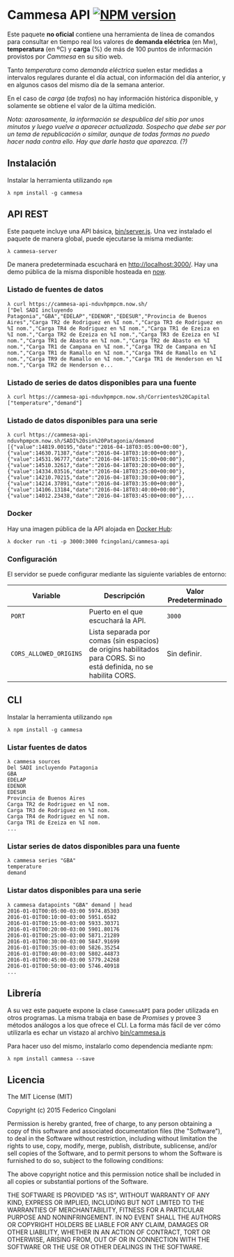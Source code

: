 # Cammesa API [![NPM version](https://badge.fury.io/js/cammesa-api.svg)](http://badge.fury.io/js/cammesa-api)

Este paquete **no oficial** contiene una herramienta de línea de comandos para consultar en tiempo real los valores de **demanda eléctrica** (en Mw), **temperatura** (en ºC) y **carga** (%) de más de 100 puntos de información provistos por *Cammesa* en su sitio web.

Tanto *temperatura* como *demanda eléctrica* suelen estar medidas a intervalos regulares durante el día actual, con información del día anterior, y en algunos casos del mismo día de la semana anterior.

En el caso de *carga* (de *trafos*) no hay información histórica disponible, y solamente se obtiene el valor de la última medición.

*Nota: azarosamente, la información se despublica del sitio por unos minutos y luego vuelve a aparecer actualizada. Sospecho que debe ser por un tema de republicación o similar, aunque de todas formas no puedo hacer nada contra ello. Hay que darle hasta que aparezca. (?)*

## Instalación

Instalar la herramienta utilizando `npm`

```
λ npm install -g cammesa
```

## API REST

Este paquete incluye una API básica, [bin/server.js](bin/server.js). Una vez instalado el paquete de manera global, puede ejecutarse la misma mediante:

```
λ cammesa-server
```

De manera predeterminada escuchará en [http://localhost:3000/](http://localhost:3000/). Hay una demo pública de la misma disponible hosteada en [now](https://zeit.co/now).

### Listado de fuentes de datos

```
λ curl https://cammesa-api-nduvhpmpcm.now.sh/
["Del SADI incluyendo Patagonia","GBA","EDELAP","EDENOR","EDESUR","Provincia de Buenos Aires","Carga TR2 de Rodriguez en %I nom.","Carga TR3 de Rodriguez en %I nom.","Carga TR4 de Rodriguez en %I nom.","Carga TR1 de Ezeiza en %I nom.","Carga TR2 de Ezeiza en %I nom.","Carga TR3 de Ezeiza en %I nom.","Carga TR1 de Abasto en %I nom.","Carga TR2 de Abasto en %I nom.","Carga TR1 de Campana en %I nom.","Carga TR2 de Campana en %I nom.","Carga TR1 de Ramallo en %I nom.","Carga TR4 de Ramallo en %I nom.","Carga TR9 de Ramallo en %I nom.","Carga TR1 de Henderson en %I nom.","Carga TR2 de Henderson e...
```

### Listado de series de datos disponibles para una fuente

```
λ curl https://cammesa-api-nduvhpmpcm.now.sh/Corrientes%20Capital
["temperature","demand"]
```

### Listado de datos disponibles para una serie

```
λ curl https://cammesa-api-nduvhpmpcm.now.sh/SADI%20sin%20Patagonia/demand
[{"value":14819.00195,"date":"2016-04-18T03:05:00+00:00"},{"value":14630.71387,"date":"2016-04-18T03:10:00+00:00"},{"value":14531.96777,"date":"2016-04-18T03:15:00+00:00"},{"value":14510.32617,"date":"2016-04-18T03:20:00+00:00"},{"value":14334.03516,"date":"2016-04-18T03:25:00+00:00"},{"value":14210.70215,"date":"2016-04-18T03:30:00+00:00"},{"value":14214.37891,"date":"2016-04-18T03:35:00+00:00"},{"value":14106.13184,"date":"2016-04-18T03:40:00+00:00"},{"value":14012.23438,"date":"2016-04-18T03:45:00+00:00"},...
```

### Docker

Hay una imagen pública de la API alojada en [Docker Hub](https://hub.docker.com/r/fcingolani/cammesa-api/):

```
λ docker run -ti -p 3000:3000 fcingolani/cammesa-api
```

### Configuración

El servidor se puede configurar mediante las siguiente variables de entorno:

| Variable | Descripción | Valor Predeterminado
|-|-|-
| `PORT` | Puerto en el que escuchará la API. | `3000`
| `CORS_ALLOWED_ORIGINS` | Lista separada por comas (sin espacios) de origins habilitados para CORS. Si no está definida, no se habilita CORS. | Sin definir.

## CLI

Instalar la herramienta utilizando `npm`

```
λ npm install -g cammesa
```

### Listar fuentes de datos

```
λ cammesa sources
Del SADI incluyendo Patagonia
GBA
EDELAP
EDENOR
EDESUR
Provincia de Buenos Aires
Carga TR2 de Rodriguez en %I nom.
Carga TR3 de Rodriguez en %I nom.
Carga TR4 de Rodriguez en %I nom.
Carga TR1 de Ezeiza en %I nom.
...
```

### Listar series de datos disponibles para una fuente

```
λ cammesa series "GBA"
temperature
demand
```

### Listar datos disponibles para una serie

```
λ cammesa datapoints "GBA" demand | head
2016-01-01T00:05:00-03:00 5974.85303
2016-01-01T00:10:00-03:00 5951.6582
2016-01-01T00:15:00-03:00 5933.30371
2016-01-01T00:20:00-03:00 5901.80176
2016-01-01T00:25:00-03:00 5871.21289
2016-01-01T00:30:00-03:00 5847.91699
2016-01-01T00:35:00-03:00 5826.35254
2016-01-01T00:40:00-03:00 5802.44873
2016-01-01T00:45:00-03:00 5779.24268
2016-01-01T00:50:00-03:00 5746.40918
...
```

## Librería

A su vez este paquete expone la clase `CammesaAPI` para poder utilizada en otros programas. La misma trabaja en base de *Promises* y provee 3 métodos análogos a los que ofrece el CLI. La forma más fácil de ver cómo utilizarla es echar un vistazo al archivo [bin/cammesa.js](bin/cammesa.js)

Para hacer uso del mismo, instalarlo como dependencia mediante npm:

```
λ npm install cammesa --save
```

## Licencia

The MIT License (MIT)

Copyright (c) 2015 Federico Cingolani

Permission is hereby granted, free of charge, to any person obtaining a copy of this software and associated documentation files (the "Software"), to deal in the Software without restriction, including without limitation the rights to use, copy, modify, merge, publish, distribute, sublicense, and/or sell copies of the Software, and to permit persons to whom the Software is furnished to do so, subject to the following conditions:

The above copyright notice and this permission notice shall be included in all copies or substantial portions of the Software.

THE SOFTWARE IS PROVIDED "AS IS", WITHOUT WARRANTY OF ANY KIND, EXPRESS OR IMPLIED, INCLUDING BUT NOT LIMITED TO THE WARRANTIES OF MERCHANTABILITY, FITNESS FOR A PARTICULAR PURPOSE AND NONINFRINGEMENT. IN NO EVENT SHALL THE AUTHORS OR COPYRIGHT HOLDERS BE LIABLE FOR ANY CLAIM, DAMAGES OR OTHER LIABILITY, WHETHER IN AN ACTION OF CONTRACT, TORT OR OTHERWISE, ARISING FROM, OUT OF OR IN CONNECTION WITH THE SOFTWARE OR THE USE OR OTHER DEALINGS IN THE SOFTWARE.
